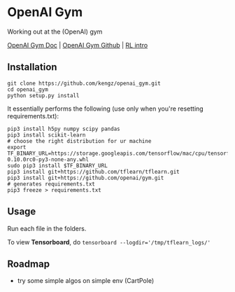 # OpenAI Gym
Working out at the (OpenAI) gym

[OpenAI Gym Doc](https://gym.openai.com/docs) | [OpenAI Gym Github](https://github.com/openai/gym) | [RL intro](https://gym.openai.com/docs/rl)

## Installation

```shell
git clone https://github.com/kengz/openai_gym.git
cd openai_gym
python setup.py install
```

It essentially performs the following (use only when you're resetting requirements.txt):

```shell
pip3 install h5py numpy scipy pandas
pip3 install scikit-learn
# choose the right distribution for ur machine
export TF_BINARY_URL=https://storage.googleapis.com/tensorflow/mac/cpu/tensorflow-0.10.0rc0-py3-none-any.whl
sudo pip3 install $TF_BINARY_URL
pip3 install git+https://github.com/tflearn/tflearn.git
pip3 install git+https://github.com/openai/gym.git
# generates requirements.txt
pip3 freeze > requirements.txt
```


## Usage

Run each file in the folders.

To view **Tensorboard**, do `tensorboard --logdir='/tmp/tflearn_logs/'`


## Roadmap

- try some simple algos on simple env (CartPole)